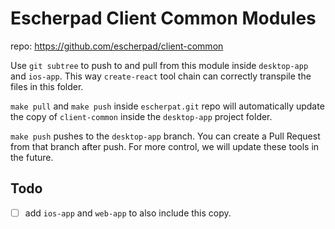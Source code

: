 # Escherpad Client Common Modules

repo: https://github.com/escherpad/client-common

Use `git subtree` to push to and pull from this module inside `desktop-app` and `ios-app`. This way `create-react` 
tool chain can correctly transpile the files in this folder. 

`make pull` and `make push` inside `escherpat.git` repo will automatically update the copy of `client-common` inside
the `desktop-app` project folder.

`make push` pushes to the `desktop-app` branch. You can create a Pull Request from that branch after push. For more
control, we will update these tools in the future.

## Todo

- [ ] add `ios-app` and `web-app` to also include this copy.

